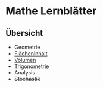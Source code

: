 # Mathe Lernblätter

## Übersicht
 - Geometrie
  - [Flächeninhalt](/geometrie/area.md)
  - [Volumen](/geometrie/volume.md)
 - Trigonometrie
 - Analysis
 - ~~Stochastik~~
